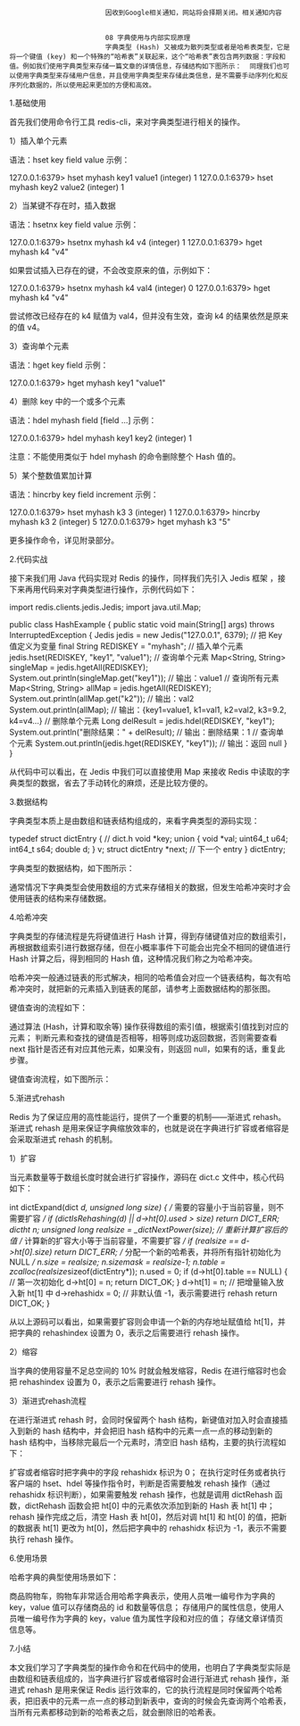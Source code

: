 
                            
                            因收到Google相关通知，网站将会择期关闭。相关通知内容
                            
                            
                            08 字典使用与内部实现原理
                            字典类型 (Hash) 又被成为散列类型或者是哈希表类型，它是将一个键值 (key) 和一个特殊的“哈希表”关联起来，这个“哈希表”表包含两列数据：字段和值。例如我们使用字典类型来存储一篇文章的详情信息，存储结构如下图所示：  同理我们也可以使用字典类型来存储用户信息，并且使用字典类型来存储此类信息，是不需要手动序列化和反序列化数据的，所以使用起来更加的方便和高效。

1.基础使用

首先我们使用命令行工具 redis-cli，来对字典类型进行相关的操作。

1）插入单个元素

语法：hset key field value 示例：

127.0.0.1:6379> hset myhash key1 value1
(integer) 1
127.0.0.1:6379> hset myhash key2 value2
(integer) 1



2）当某键不存在时，插入数据

语法：hsetnx key field value 示例：

127.0.0.1:6379> hsetnx myhash k4 v4
(integer) 1
127.0.0.1:6379> hget myhash k4
"v4"



如果尝试插入已存在的键，不会改变原来的值，示例如下：

127.0.0.1:6379> hsetnx myhash k4 val4
(integer) 0
127.0.0.1:6379> hget myhash k4
"v4"



尝试修改已经存在的 k4 赋值为 val4，但并没有生效，查询 k4 的结果依然是原来的值 v4。

3）查询单个元素

语法：hget key field 示例：

127.0.0.1:6379> hget myhash key1
"value1"



4）删除 key 中的一个或多个元素

语法：hdel myhash field [field …] 示例：

127.0.0.1:6379> hdel myhash key1 key2
(integer) 1



注意：不能使用类似于 hdel myhash 的命令删除整个 Hash 值的。

5）某个整数值累加计算

语法：hincrby key field increment 示例：

127.0.0.1:6379> hset myhash k3 3
(integer) 1
127.0.0.1:6379> hincrby myhash k3 2
(integer) 5
127.0.0.1:6379> hget myhash k3
"5"



更多操作命令，详见附录部分。

2.代码实战

接下来我们用 Java 代码实现对 Redis 的操作，同样我们先引入 Jedis 框架 ，接下来再用代码来对字典类型进行操作，示例代码如下：

import redis.clients.jedis.Jedis;
import java.util.Map;

public class HashExample {
    public static void main(String[] args) throws InterruptedException {
        Jedis jedis = new Jedis("127.0.0.1", 6379);
        // 把 Key 值定义为变量
        final String REDISKEY = "myhash";
        // 插入单个元素
        jedis.hset(REDISKEY, "key1", "value1");
        // 查询单个元素
        Map<String, String> singleMap = jedis.hgetAll(REDISKEY);
        System.out.println(singleMap.get("key1"));  // 输出：value1
        // 查询所有元素
        Map<String, String> allMap = jedis.hgetAll(REDISKEY);
        System.out.println(allMap.get("k2")); // 输出：val2
        System.out.println(allMap); // 输出：{key1=value1, k1=val1, k2=val2, k3=9.2, k4=v4...}
        // 删除单个元素
        Long delResult = jedis.hdel(REDISKEY, "key1");
        System.out.println("删除结果：" + delResult);    // 输出：删除结果：1
        // 查询单个元素
        System.out.println(jedis.hget(REDISKEY, "key1")); // 输出：返回 null
    }
}



从代码中可以看出，在 Jedis 中我们可以直接使用 Map 来接收 Redis 中读取的字典类型的数据，省去了手动转化的麻烦，还是比较方便的。

3.数据结构

字典类型本质上是由数组和链表结构组成的，来看字典类型的源码实现：

typedef struct dictEntry { // dict.h
    void *key;
    union {
        void *val;
        uint64_t u64;
        int64_t s64;
        double d;
    } v;
    struct dictEntry *next; // 下一个 entry
} dictEntry;



字典类型的数据结构，如下图所示：



通常情况下字典类型会使用数组的方式来存储相关的数据，但发生哈希冲突时才会使用链表的结构来存储数据。

4.哈希冲突

字典类型的存储流程是先将键值进行 Hash 计算，得到存储键值对应的数组索引，再根据数组索引进行数据存储，但在小概率事件下可能会出完全不相同的键值进行 Hash 计算之后，得到相同的 Hash 值，这种情况我们称之为哈希冲突。

哈希冲突一般通过链表的形式解决，相同的哈希值会对应一个链表结构，每次有哈希冲突时，就把新的元素插入到链表的尾部，请参考上面数据结构的那张图。

键值查询的流程如下：


通过算法 (Hash，计算和取余等) 操作获得数组的索引值，根据索引值找到对应的元素；
判断元素和查找的键值是否相等，相等则成功返回数据，否则需要查看 next 指针是否还有对应其他元素，如果没有，则返回 null，如果有的话，重复此步骤。


键值查询流程，如下图所示：



5.渐进式rehash

Redis 为了保证应用的高性能运行，提供了一个重要的机制——渐进式 rehash。 渐进式 rehash 是用来保证字典缩放效率的，也就是说在字典进行扩容或者缩容是会采取渐进式 rehash 的机制。

1）扩容

当元素数量等于数组长度时就会进行扩容操作，源码在 dict.c 文件中，核心代码如下：

int dictExpand(dict *d, unsigned long size)
{
    /* 需要的容量小于当前容量，则不需要扩容 */
    if (dictIsRehashing(d) || d->ht[0].used > size)
        return DICT_ERR;
    dictht n; 
    unsigned long realsize = _dictNextPower(size); // 重新计算扩容后的值
    /* 计算新的扩容大小等于当前容量，不需要扩容 */
    if (realsize == d->ht[0].size) return DICT_ERR;
    /* 分配一个新的哈希表，并将所有指针初始化为NULL */
    n.size = realsize;
    n.sizemask = realsize-1;
    n.table = zcalloc(realsize*sizeof(dictEntry*));
    n.used = 0;
    if (d->ht[0].table == NULL) {
        // 第一次初始化
        d->ht[0] = n;
        return DICT_OK;
    }
    d->ht[1] = n; // 把增量输入放入新 ht[1] 中
    d->rehashidx = 0; // 非默认值 -1，表示需要进行 rehash
    return DICT_OK;
}



从以上源码可以看出，如果需要扩容则会申请一个新的内存地址赋值给 ht[1]，并把字典的 rehashindex 设置为 0，表示之后需要进行 rehash 操作。

2）缩容

当字典的使用容量不足总空间的 10% 时就会触发缩容，Redis 在进行缩容时也会把 rehashindex 设置为 0，表示之后需要进行 rehash 操作。

3）渐进式rehash流程

在进行渐进式 rehash 时，会同时保留两个 hash 结构，新键值对加入时会直接插入到新的 hash 结构中，并会把旧 hash 结构中的元素一点一点的移动到新的 hash 结构中，当移除完最后一个元素时，清空旧 hash 结构，主要的执行流程如下：


扩容或者缩容时把字典中的字段 rehashidx 标识为 0；
在执行定时任务或者执行客户端的 hset、hdel 等操作指令时，判断是否需要触发 rehash 操作（通过 rehashidx 标识判断），如果需要触发 rehash 操作，也就是调用 dictRehash 函数，dictRehash 函数会把 ht[0] 中的元素依次添加到新的 Hash 表 ht[1] 中；
rehash 操作完成之后，清空 Hash 表 ht[0]，然后对调 ht[1] 和 ht[0] 的值，把新的数据表 ht[1] 更改为 ht[0]，然后把字典中的 rehashidx 标识为 -1，表示不需要执行 rehash 操作。


6.使用场景

哈希字典的典型使用场景如下：


商品购物车，购物车非常适合用哈希字典表示，使用人员唯一编号作为字典的 key，value 值可以存储商品的 id 和数量等信息；
存储用户的属性信息，使用人员唯一编号作为字典的 key，value 值为属性字段和对应的值；
存储文章详情页信息等。


7.小结

本文我们学习了字典类型的操作命令和在代码中的使用，也明白了字典类型实际是由数组和链表组成的，当字典进行扩容或者缩容时会进行渐进式 rehash 操作，渐进式 rehash 是用来保证 Redis 运行效率的，它的执行流程是同时保留两个哈希表，把旧表中的元素一点一点的移动到新表中，查询的时候会先查询两个哈希表，当所有元素都移动到新的哈希表之后，就会删除旧的哈希表。

                        
                        
                            
